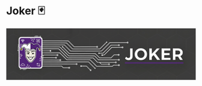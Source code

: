 # Joker 🃏

![Joker Banner](https://raw.githubusercontent.com/juanvegu/joker_dart/main/assets/joker_banner.png)
